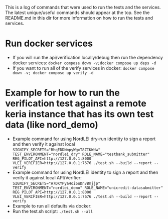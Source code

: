 This is a log of commands that were used to run the tests and the services.
The latest unique/useful commands should appear at the top.
See the README.md in this dir for more information on how to run the tests and services.

# Run docker services

- If you will run the api/verification locally/debug then run the dependency docker services:
  `docker compose down -v;docker compose up deps -d`
- If you want to run all of the verify services in docker:
  `docker compose down -v; docker compose up verify -d`

# Example for how to run the verification test against a remote keria instance that has its own test data (like nord_demo)

- Example command for using NordLEI dry-run identity to sign a report and then verify it against local
`SIGNIFY_SECRETS="BhqEDDNmpyWgxT8ZIKWdw" TEST_ENVIRONMENT="nordlei_dry" ROLE_NAME="testbank_submitter" REG_PILOT_API=http://127.0.0.1:8000 VLEI_VERIFIER=http://127.0.0.1:7676 ./test.sh --build --report --verify`
- Example command for using NordLEI identity to sign a report and then verify it against local API/Verifier:
  `SIGNIFY_SECRETS="A7DKYPya4oi6uDnvBmjjp" TEST_ENVIRONMENT="nordlei_demo" ROLE_NAME="unicredit-datasubmitter" REG_PILOT_API=http://127.0.0.1:8000 VLEI_VERIFIER=http://127.0.0.1:7676 ./test.sh --build --report --verify`
- Example to run all defaults via docker:
- Run the test.sh script:
`./test.sh --all`